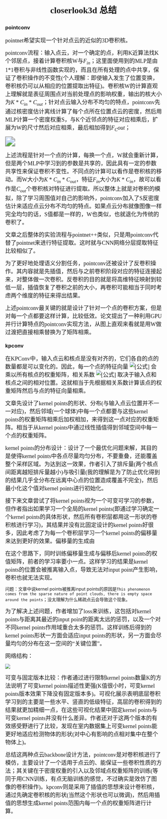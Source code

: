 # <p align="center"><font face="楷体">closerlook3d 总结</p></font>

### pointconv

<font size=4 face="楷体">	pointnet希望实现一个针对点云的近似的3D卷积核。</font>

<font size=4 face="楷体">	pointconv流程：输入点云，对一个确定的点，利用K近算法找K个邻居点，接着计算卷积核W与$F_{in}$；这里面使用到的MLP是由1*1卷积与非线性函数实现的，而且在所有处理的点中共享，保证了卷积操作的不变性(个人理解：即使输入发生了位置变换，卷积核仍可以从相应的位置提取出特征)。卷积核W的计算直观上理解就是表征周围点对当前处理点的影响权重，输出的核大小为$K *C_{in} *C_{out}$；针对点云输入分布不均匀的特点，pointconv先通过核密度估计离线计算了每个点所在位置点云的密度，然后用MLP计算一个密度权重S，与K个近邻点的特征对应相乘后，扩展为W的尺寸然后对应相乘，最后相加得到$F_C{out}$；</font>

<img src="C:\Users\njuwhl2019hp\Desktop\点云\pointconv.jpg" style="zoom: 200%;" />

<font size=4 face="楷体">	上述流程是针对一个点的计算，每换一个点，W就会重新计算，但是两个MLP中学习到的参数是共享的，因此具有一定的参数共享性来保证卷积不变性。不同点的计算可以看作是卷积核的移动。而W大小为$K *C_{in} *C_{out}$，特征$F_{in}$大小为$K *C_{in}$，故可以看作是$C_{out}$个卷积核对特征进行提取。所以整体上就是对卷积的模拟，除了学习周围值对自己的影响外，pointconv加入了S反密度估计来适应点云分布不均匀的特点。如果点云分布就像图像一样完全均匀的话，S值都是一样的，W也类似，也就退化为传统的卷积了。</font>

<font size=4 face="楷体">	文章之后整体的实验流程与pointnet++类似，只是用pointconv代替了pointnet来进行特征提取。这时就与CNN网络分层提取特征比较相似了。</font>

<font size=4 face="楷体">	为了更好地处理语义分割任务，pointconv还被设计了反卷积操作。其内容就是先插值，然后与之前卷积阶段对应的特征连接起来，对整体做一次卷积。反卷积的目的就是将高维特征映射到较低一层，插值恢复了卷积之前的大小，再卷积可能相当于同时考虑两个维度的特征来得出结果。</font>

<font size=4 face="楷体">	上述pointconv最关键的就是设计了针对一个点的卷积方案，但是对每一个点都要这样计算，比较低效。论文提出了一种利用GPU并行计算特点的pointconv实现方法，从图上直观来看就是用W做过渡把直接相乘替换为了矩阵相乘。</font>



### kpconv

<font size=4 face="楷体">	在KPConv中，输入点云和核点是没有对齐的，它们各自的点的数量都是可以变化的。因此，每一个点的特征向量 ![[公式]](https://www.zhihu.com/equation?tex=f_%7Bi%7D) 会乘以所有核点的权重矩阵，相关系数 ![[公式]](https://www.zhihu.com/equation?tex=h_%7Bik%7D) 取决于输入点和核点之间的相对位置。这就相当于先根据相关系数计算该点的权重矩阵然后与点的特征向量相乘。</font>

<font size=4 face="楷体">	文章先设计了kernel points的形状、分布(与输入点云位置并不一一对应)，然后邻域(一个球体)中每一个点都要与这些kernel points的权重矩阵相乘后加权相加，来得到这一点对应的权重矩阵。相当于从kernel points中通过线性插值得到邻域空间中每一个点的权重矩阵。</font>

<font size=4 face="楷体">	kernel points的分布设计：设计了一个最优化问题来解，其目的是使得kernel points中各点尽量均匀分布，不要重叠，还能覆盖整个采样区域。为达到这一效果，作者引入了排斥量(两个核点间距离越短排斥量越小)与吸引量(我的理解是为了防止优化得到的结果几乎全分布在远离中心点的位置造成覆盖不完全)，然后最小化这个值对kernel points进行初始化。</font>

<font size=4 face="楷体">	接下来文章尝试了将kernel points视为一个可变可学习的参数，但作者指出如果学习一个全局的kernel points(即通过学习确定一个kernel points的具体形状，然后所有卷积层都用这一形状的卷积核进行学习)，其结果并没有比固定设计的kernel points好很多，因此考虑了为每一个卷积层学习一个kernel points的偏移量来达到更好的效果。偏移量的生成由</font>

<font size=4 face="楷体">	在这个思路下，同时训练偏移量生成与偏移后kernel points的权值矩阵，前者的学习率要小一点。这样学习的结果是kernel points的位置会被推离输入点，导致无法对input point产生影响，卷积也就无法实现。</font>

问题：文章中说kernel points被推离input points的原因是`This phenomenon comes from the sparse nature of point clouds, there is empty space around the points`；没太理解为什么稀疏点云会导致这个现象。

<font size=4 face="楷体">	为了解决上述问题，作者增加了loss来训练，这包括对kernel points与距离其最近的input point的距离太远的惩罚，以及一个对不同kernel points作用域重合太多的惩罚。这样训练后得到的kernel points形状一方面会适应input points的形状，另一方面会尽量均匀的分布在这一空间的“关键位置”。</font>

<font size=4 face="楷体">	网络结构：</font>

![](C:\Users\njuwhl2019hp\Desktop\点云\kpconv.jpg)

<font size=4 face="楷体">	可变与固定版本比较：作者通过进行限制kernel points数量K的方法说明了可变kernel points描述性更强(K值很小时，可变kernel points版本效果下降没有固定版本多)。可视化展示表明底层卷积学习到的主要是一些水平、竖直的低级特征，高层的卷积得到的结果就更加精细一点，在这些可视化结果中固定kernel points与可变kernel points并没有什么差异。作者还对于这两个版本的有效感受野进行了比较，发现在室内数据集上可变kernel points能更好地适应检测物体的形状(对中心有影响的点相对集中在整个物体上)。</font>

<font size=4 face="楷体">	总结这两种点云backbone设计方法，pointconv是对卷积核进行了模仿，主要设计了一个适用于点云的、能保证一些卷积性质的方法；其关键在于密度权重的引入以及邻域点权重矩阵的训练(等同于用CNN训练，有点无脑训练的感觉，不过确实是效仿了图像的卷积操作)。kpconv则是采用了插值的思想来设计卷积核，通过先确定卷积核的形状(当然这个形状也可以微调)，然后用插值的思想生成kernel points范围内每一个点的权重矩阵进行计算。</font>

